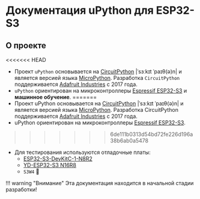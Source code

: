 # Документация uPython для ESP32-S3

## О проекте

<<<<<<< HEAD
- Проект `uPython` основывается на [CircuitPython](https://docs.circuitpython.org/en/latest/README.html) |ˈsɜːkɪt ˈpaɪθ(ə)n| и является версией языка [MicroPython](https://docs.micropython.org/en/latest/). Разработка `CircuitPython` поддерживается [Adafruit Industries](https://en.wikipedia.org/wiki/Adafruit_Industries) с 2017 года.
- `uPython` ориентирован на микроконтроллеры [Espressif ESP32-S3](https://www.espressif.com/en/products/socs/esp32-s3) и **машинное обучение**.
=======
- Проект uPython основывается на [CircuitPython](https://docs.circuitpython.org/en/latest/README.html) |ˈsɜːkɪt ˈpaɪθ(ə)n| и является версией языка [MicroPython](https://docs.micropython.org/en/latest/). Разработка CircuitPython поддерживается [Adafruit Industries](https://en.wikipedia.org/wiki/Adafruit_Industries) с 2017 года.
- uPython ориентирован на микроконтроллеры [Espressif ESP32-S3](https://www.espressif.com/en/products/socs/esp32-s3).
>>>>>>> 6de111b0313d54bd72fe226d196a38b6ab0a5478
- Для тестирования используются отладочные платы:
    - [ESP32-S3-DevKitC-1-N8R2](https://circuitpython.org/board/espressif_esp32s3_devkitc_1_n8r2/)
    - [YD-ESP32-S3 N16R8](https://circuitpython.org/board/yd_esp32_s3_n16r8/)
    - `S3W4`  &#128679;


!!! warning "Внимание"
    Эта документация находится в начальной стадии разработки!

